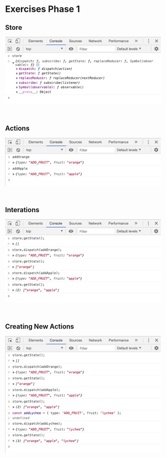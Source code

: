 # **Exercises Phase 1**

## **Store**

![alt text](./exercises/../Screen&#32;Shot&#32;2019-12-05&#32;at&#32;9.58.03&#32;PM.jpg "Store")

&nbsp;

## **Actions**

![alt text](./exercises/../Screen&#32;Shot&#32;2019-12-05&#32;at&#32;9.59.54&#32;PM.jpg "Actions")

&nbsp;

## **Interations**

![alt text](./exercises/../Screen&#32;Shot&#32;2019-12-05&#32;at&#32;10.06.34&#32;PM.jpg "Interations")

&nbsp;

## **Creating New Actions**

![alt text](./Screen&#32;Shot&#32;2019-12-05&#32;at&#32;10.50.39&#32;PM.jpg "Creating New Actions")
